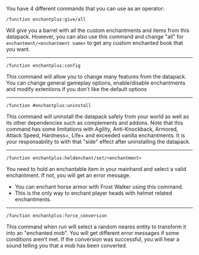 You have 4 different commands that you can use as an operator:

`/function enchantplus:give/all`

Will give you a barrel with all the custom enchantments and items from this datapack. However, you can also use this command and change "all" for `enchantment/<enchantment name>` to get any custom enchanted book that you want.

***

`/function enchantplus:config`

This command will allow you to change many features from the datapack. You can change general gameplay options, enable/disable enchantments and modify extentions if you don't like the default options

***

`/function #enchantplus:uninstall`

This command will uninstall the datapack safely from your world as well as its other dependencies such as complements and addons. Note that this command has some limitations with Agility, Anti-Knockback, Armored, Attack Speed, Hardness+, Life+ and exceeded vanilla enchantments. It is your responsability to with that "side" effect after uninstalling the datapack.

***

`/function enchantplus:heldenchant/set/<enchantment>`

You need to hold an enchantable item in your mainhand and select a valid enchantment. If not, you will get an error message. 
* You can enchant horse armor with Frost Walker using this command. 
* This is the only way to enchant player heads with helmet related enchantments.

***

`/function enchantplus:force_conversion`

This command when run will select a random neares entity to transform it into an "enchanted mob". You will get different error messages if some conditions aren't met. If the conversion was successful, you will hear a sound telling you that a mob has been converted.